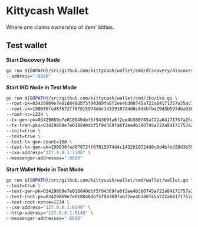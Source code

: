 # Kittycash Wallet

Where one claims ownership of dem' kitties.

## Test wallet

**Start Discovery Node**

```bash
go run ${GOPATH}/src/github.com/kittycash/wallet/cmd/discovery/discovery.go \
--address=":8880"
```

**Start IKO Node in Test Mode**

```bash
go run ${GOPATH}/src/github.com/kittycash/wallet/cmd/iko/iko.go \
--root-pk=03429869e7e018840dbf5f94369fa6f2ee4b380745a722a84171757a25ac1bb753 \
--root-sk=190030fed87872ff67015974d4c1432910724d0c0d4bfbd29d3b593dba936155 \
--root-nc=1234 \
--tx-gen-pk=03429869e7e018840dbf5f94369fa6f2ee4b380745a722a84171757a25ac1bb753 \
--tx-tran-pks=03429869e7e018840dbf5f94369fa6f2ee4b380745a722a84171757a25ac1bb753 \
--init=true \
--test=true \
--test-tx-gen-count=100 \
--test-tx-gen-sk=190030fed87872ff67015974d4c1432910724d0c0d4bfbd29d3b593dba936155 \
--cxo-address="127.0.0.1:7140" \
--messenger-addresses=":8880" 
```

**Start Wallet Node in Test Mode**

```bash
go run ${GOPATH}/src/github.com/kittycash/wallet/cmd/wallet/wallet.go \
--test=true \
--test-gen-pk=03429869e7e018840dbf5f94369fa6f2ee4b380745a722a84171757a25ac1bb753 \
--test-root-pk=03429869e7e018840dbf5f94369fa6f2ee4b380745a722a84171757a25ac1bb753 \
--test-root-nonce=1234 \
--cxo-address="127.0.0.1:6140" \
--http-address="127.0.0.1:6148" \
--messenger-addresses=":8880"
```